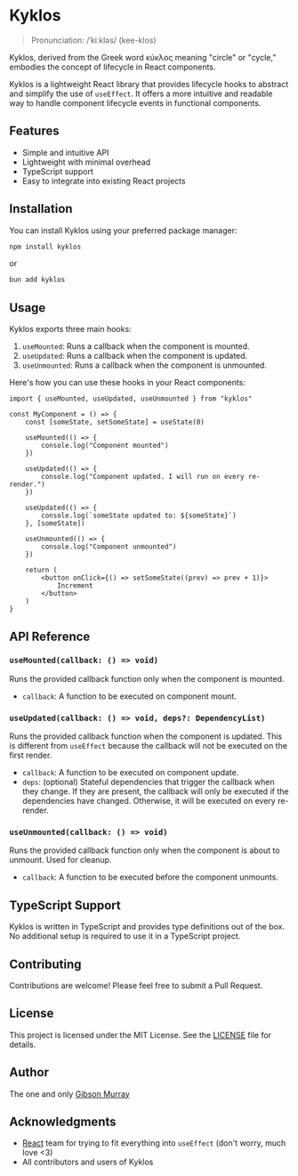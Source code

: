# Kyklos

> Pronunciation: /ˈkiːkləs/ (kee-klos)

Kyklos, derived from the Greek word κύκλος meaning "circle" or "cycle," embodies the concept of lifecycle in React components.

Kyklos is a lightweight React library that provides lifecycle hooks to abstract and simplify the use of `useEffect`. It offers a more intuitive and readable way to handle component lifecycle events in functional components.

## Features

-   Simple and intuitive API
-   Lightweight with minimal overhead
-   TypeScript support
-   Easy to integrate into existing React projects

## Installation

You can install Kyklos using your preferred package manager:

```bash
npm install kyklos
```

or

```bash
bun add kyklos
```

## Usage

Kyklos exports three main hooks:

1. `useMounted`: Runs a callback when the component is mounted.
2. `useUpdated`: Runs a callback when the component is updated.
3. `useUnmounted`: Runs a callback when the component is unmounted.

Here's how you can use these hooks in your React components:

```tsx
import { useMounted, useUpdated, useUnmounted } from "kyklos"

const MyComponent = () => {
    const [someState, setSomeState] = useState(0)

    useMounted(() => {
        console.log("Component mounted")
    })

    useUpdated(() => {
        console.log("Component updated. I will run on every re-render.")
    })

    useUpdated(() => {
        console.log(`someState updated to: ${someState}`)
    }, [someState])

    useUnmounted(() => {
        console.log("Component unmounted")
    })

    return (
        <button onClick={() => setSomeState((prev) => prev + 1)}>
            Increment
        </button>
    )
}
```

## API Reference

### `useMounted(callback: () => void)`

Runs the provided callback function only when the component is mounted.

-   `callback`: A function to be executed on component mount.

### `useUpdated(callback: () => void, deps?: DependencyList)`

Runs the provided callback function when the component is updated. This is different from `useEffect` because the callback will not be executed on the first render.

-   `callback`: A function to be executed on component update.
-   `deps`: (optional) Stateful dependencies that trigger the callback when they change. If they are present, the callback will only be executed if the dependencies have changed. Otherwise, it will be executed on every re-render.

### `useUnmounted(callback: () => void)`

Runs the provided callback function only when the component is about to unmount. Used for cleanup.

-   `callback`: A function to be executed before the component unmounts.

## TypeScript Support

Kyklos is written in TypeScript and provides type definitions out of the box. No additional setup is required to use it in a TypeScript project.

## Contributing

Contributions are welcome! Please feel free to submit a Pull Request.

## License

This project is licensed under the MIT License. See the [LICENSE](LICENSE) file for details.

## Author

The one and only [Gibson Murray](https://gibsonmurray.com)

## Acknowledgments

-   [React](https://react.dev/) team for trying to fit everything into `useEffect` (don't worry, much love <3)
-   All contributors and users of Kyklos
